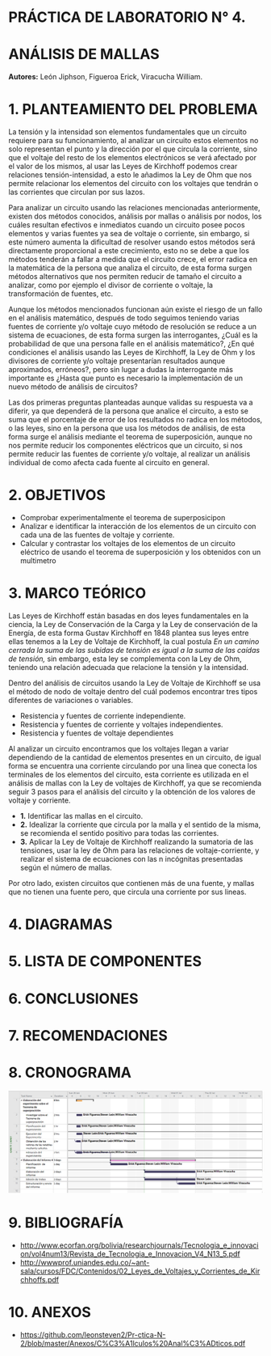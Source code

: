 # PRÁCTICA DE LABORATORIO N° 4.

# ANÁLISIS DE MALLAS

**Autores:** León Jiphson, Figueroa Erick, Viracucha William.

# 1. PLANTEAMIENTO DEL PROBLEMA

La tensión y la intensidad son elementos fundamentales que un circuito requiere para su funcionamiento, al analizar un circuito estos elementos no solo representan el punto y la dirección por el que circula la corriente, sino que el voltaje del resto de los elementos electrónicos se verá afectado por el valor de los mismos, al usar las Leyes de Kirchhoff podemos crear relaciones tensión-intensidad, a esto le añadimos la Ley de Ohm que nos permite relacionar los elementos del circuito con los voltajes que tendrán o las corrientes que circulan por sus lazos.

Para analizar un circuito usando las relaciones mencionadas anteriormente, existen dos métodos conocidos, análisis por mallas o análisis por nodos, los cuáles resultan efectivos e inmediatos cuando un circuito posee pocos elementos y varias fuentes ya sea de voltaje o corriente, sin embargo, si este número aumenta la dificultad de resolver usando estos métodos será directamente proporcional a este crecimiento, esto no se debe a que los métodos tenderán a fallar a medida que el circuito crece, el error radica en la matemática de la persona que analiza el circuito, de esta forma surgen métodos alternativos que nos permiten reducir de tamaño el circuito a analizar, como por ejemplo el divisor de corriente o voltaje, la transformación de fuentes, etc.

Aunque los métodos mencionados funcionan aún existe el riesgo de un fallo en el análisis matemático, después de todo seguimos teniendo varias fuentes de corriente y/o voltaje cuyo método de resolución se reduce a un sistema de ecuaciones, de esta forma surgen las interrogantes, ¿Cuál es la probabilidad de que una persona falle en el análisis matemático?, ¿En qué condiciones el análisis usando las Leyes de Kirchhoff, la Ley de Ohm y los divisores de corriente y/o voltaje presentarían resultados aunque aproximados, erróneos?, pero sin lugar a dudas la interrogante más importante es ¿Hasta que punto es necesario la implementación de un nuevo método de análisis de circuitos?

Las dos primeras preguntas planteadas aunque validas su respuesta va a diferir, ya que dependerá de la persona que analice el circuito, a esto se suma que el porcentaje de error de los resultados no radica en los métodos, o las leyes, sino en la persona que usa los métodos de análisis, de esta forma surge el análisis mediante el teorema de superposición, aunque no nos permite reducir los componentes eléctricos que un circuito, si nos permite reducir las fuentes de corriente y/o voltaje, al realizar un análisis individual de como afecta cada fuente al circuito en general.



# 2. OBJETIVOS

- Comprobar experimentalmente el teorema de superposicipon 
- Analizar e identificar la interacción de los elementos de un circuito con cada una de las fuentes de voltaje y corriente.
- Calcular y contrastar los voltajes de los elementos de un circuito eléctrico de usando el teorema de superposición y los obtenidos con un multimetro

# 3. MARCO TEÓRICO

Las Leyes de Kirchhoff están basadas en dos leyes fundamentales en la ciencia, la Ley de Conservación de la Carga y la Ley de conservación de la Energía, de esta forma Gustav Kirchhoff en 1848 plantea sus leyes entre ellas tenemos a la Ley de Voltaje de Kirchhoff, la cual postula _En un camino cerrada la suma de las subidas de tensión es igual a la suma de las caídas de tensión,_ sin embargo, esta ley se complementa con la Ley de Ohm, teniendo una relación adecuada que relacione la tensión y la intensidad.

Dentro del análisis de circuitos usando la Ley de Voltaje de Kirchhoff se usa el método de nodo de voltaje dentro del cuál podemos encontrar tres tipos diferentes de variaciones o variables.

- Resistencia y fuentes de corriente independiente.
- Resistencia y fuentes de corriente y voltajes independientes.
- Resistencia y fuentes de voltaje dependientes

Al analizar un circuito encontramos que los voltajes llegan a variar dependiendo de la cantidad de elementos presentes en un circuito, de igual forma se encuentra una corriente circulando por una linea que conecta los terminales de los elementos del circuito, esta corriente es utilizada en el análisis de mallas con la Ley de voltajes de Kirchhoff, ya que se recomienda seguir 3 pasos para el análisis del circuito y la obtención de los valores de voltaje y corriente.

- **1.** Identificar las mallas en el circuito.
- **2.** Idealizar la corriente que circula por la malla y el sentido de la misma, se recomienda el sentido positivo para todas las corrientes.
- **3.** Aplicar la Ley de Voltaje de Kirchhoff realizando la sumatoria de las tensiones, usar la ley de Ohm para las relaciones de voltaje-corriente, y realizar el sistema de ecuaciones con las n incógnitas presentadas según el número de mallas.

Por otro lado, existen circuitos que contienen más de una fuente, y mallas que no tienen una fuente pero, que circula una corriente por sus lineas.

# 4. DIAGRAMAS


# 5. LISTA DE COMPONENTES



# 6. CONCLUSIONES


# 7. RECOMENDACIONES



# 8. CRONOGRAMA 

![](img/cronograma-practica-4.PNG)

# 9. BIBLIOGRAFÍA

- http://www.ecorfan.org/bolivia/researchjournals/Tecnologia_e_innovacion/vol4num13/Revista_de_Tecnologia_e_Innovacion_V4_N13_5.pdf
- http://wwwprof.uniandes.edu.co/~ant-sala/cursos/FDC/Contenidos/02_Leyes_de_Voltajes_y_Corrientes_de_Kirchhoffs.pdf

# 10. ANEXOS

- https://github.com/leonsteven2/Pr-ctica-N-2/blob/master/Anexos/C%C3%A1lculos%20Anal%C3%ADticos.pdf
